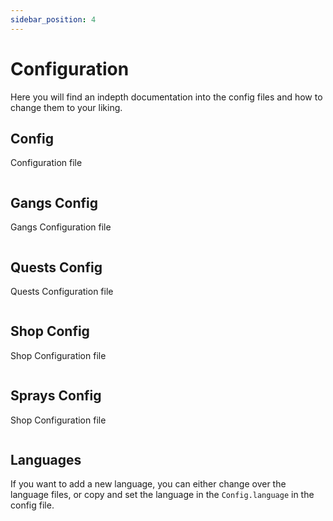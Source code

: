 ```yaml
---
sidebar_position: 4
---
```


# Configuration

Here you will find an indepth documentation into the config files and how to change them to your liking.

## Config

Configuration file

```lua title='config/config.lua

```

## Gangs Config

Gangs Configuration file

```lua title='config/gangs.lua

```

## Quests Config

Quests Configuration file

```lua title='config/quests.lua

```

## Shop Config

Shop Configuration file

```lua title='config/shop.lua

```

## Sprays Config

Shop Configuration file

```luatitle='config/sprays.lua


```

## Languages

If you want to add a new language, you can either change over the language files, or copy and set the language in the `Config.language` in the config file.
